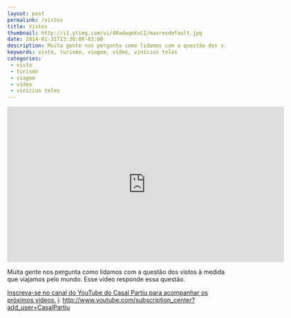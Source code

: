 ```yaml
---
layout: post
permalink: /vistos
title: Vistos
thumbnail: http://i1.ytimg.com/vi/4RadaqmXvCI/maxresdefault.jpg
date: 2014-01-31T13:30:00-03:00
description: Muita gente nos pergunta como lidamos com a questão dos vistos à medida que viajamos pelo mundo. Esse vídeo responde essa questão.
keywords: visto, turismo, viagem, vídeo, vinícius teles
categories:
 - visto
 - turismo
 - viagem
 - vídeo
 - vinícius teles
---
```

<div class="center">
<iframe width="640" height="360" src="http://www.youtube.com/embed/4RadaqmXvCI" frameborder="0" allowfullscreen></iframe>
</div>

Muita gente nos pergunta como lidamos com a questão dos vistos à medida que viajamos pelo mundo. Esse vídeo responde essa questão.

[Inscreva-se no canal do YouTube do Casal Partiu para acompanhar os próximos vídeos.][i] 
[i]: http://www.youtube.com/subscription_center?add_user=CasalPartiu

[i]: http://www.youtube.com/subscription_center?add_user=CasalPartiu